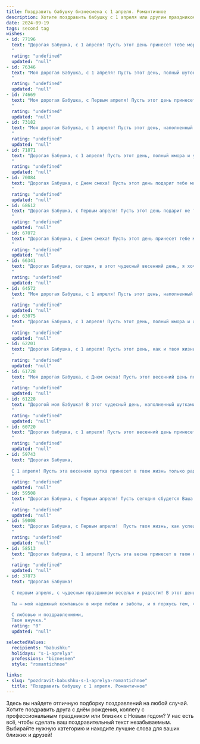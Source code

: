 ```yaml
---
title: Поздравить бабушку бизнесмена с 1 апреля. Романтичное
description: Хотите поздравить бабушку с 1 апреля или другим праздником? Наш ИИ создаст незабываемое поздравление, а вы обязательно выделитесь среди других.  
date: 2024-09-19
tags: second tag
wishes:
- id: 77196
  text: "Дорогая Бабушка, с 1 апреля! Пусть этот день принесет тебе море улыбок, как будто бы ты снова юная и полна сил, как в те дни, когда ты только начинала строить свою бизнес-империю. Пусть каждый день будет наполнен радостью, а любовь и забота окружают тебя, как нежный весенний ветерок.
  "
  rating: "undefined"
  updated: "null"
- id: 76346
  text: "Моя дорогая Бабушка, с 1 апреля! Пусть этот день, полный шуток и веселья, принесет Вам море  радости и улыбок, как Ваш бизнес приносит  успех и процветание.  Я  люблю Вас  и  счастлив  иметь  такую  удивительную  женщину  в  своей  жизни!
  "
  rating: "undefined"
  updated: "null"
- id: 74669
  text: "Моя дорогая Бабушка, с Первым апреля! Пусть этот день принесет тебе столько же радости и легкости, сколько ты приносишь в нашу жизнь.  Пусть твое сердце всегда будет переполнено любовью, а твой бизнес  процветает. Желаю тебе весеннего настроения, ярких красок в жизни и вечной молодости.
  "
  rating: "undefined"
  updated: "null"
- id: 73182
  text: "Моя дорогая Бабушка, с 1 апреля! Пусть этот день, наполненный шутками и весельем, станет для тебя ярким началом весны, а все твои  бизнес-проекты будут успешными и приносят только радость!  Ты - моя любимая Бабушка, и я  тебя очень люблю!
  "
  rating: "undefined"
  updated: "null"
- id: 71871
  text: "Дорогая Бабушка, с 1 апреля! Пусть этот день, полный юмора и улыбок, принесет тебе столько же радости, сколько ты приносишь нам своей заботой и любовью.  Ты – самая  удивительная бизнес-леди,  которая  вдохновляет  нас  своей  силой  и  непоколебимой  волей.  Пусть  твои  дела  процветают,  а  душа  остается  молодой  и  светлой!
  "
  rating: "undefined"
  updated: "null"
- id: 70084
  text: "Дорогая Бабушка, с Днем смеха! Пусть этот день подарит тебе море улыбок и задорного веселья, как в твои юные годы. Ты всегда была для меня примером настоящего бизнесмена -  умной, решительной и целеустремленной.  Пусть же и в этот день удача будет на твоей стороне, а успех преследует тебя повсюду!  Я очень люблю тебя!
  "
  rating: "undefined"
  updated: "null"
- id: 68612
  text: "Дорогая Бабушка, с Первым апреля! Пусть этот день подарит не только улыбки, но и чуточку романтики.  В твоем сердце, как в настоящем бизнесе, всегда царит смекалка и удача.  Желаю тебе, чтобы каждый день был наполнен счастьем и любовью, как сделка с выгодными условиями.
  "
  rating: "undefined"
  updated: "null"
- id: 67072
  text: "Дорогая Бабушка, с Днем смеха! Пусть этот день принесет тебе море улыбок, светлых мыслей и радостных встреч. Ты – настоящий бизнесмен по жизни, и пусть твоя проницательность и удача всегда будут с тобой. Желаю тебе крепкого здоровья,  неиссякаемого оптимизма и волшебного настроения!
  "
  rating: "undefined"
  updated: "null"
- id: 66341
  text: "Дорогая Бабушка, сегодня, в этот чудесный весенний день, я хочу выразить Вам свою бесконечную любовь и признательность. Пусть Ваш бизнес процветает, как первые весенние цветы, а каждый день наполняется яркими красками и приятными сюрпризами! С 1 апреля!
  "
  rating: "undefined"
  updated: "null"
- id: 64572
  text: "Моя дорогая Бабушка, с 1 апреля! Пусть этот день, наполненный весенним теплом и улыбками, станет началом нового, яркого этапа в твоей жизни. Твоя деловая хватка и смекалка всегда поражали меня, и пусть твоя бизнес-интуиция никогда не подводит! Я желаю тебе успехов во всех начинаниях, а главное - пусть в твоей жизни всегда будет место для любви, радости и тепла.
  "
  rating: "undefined"
  updated: "null"
- id: 63075
  text: "Дорогая Бабушка, с 1 апреля! Пусть этот день, полный юмора и шуток, подарит тебе море улыбок и радости. Желаю тебе, как настоящему бизнесмену, всегда оставаться на коне, удачно заключать сделки (с судьбой, конечно же!), и чтобы все твои желания воплощались в реальность. С любовью и теплом!
  "
  rating: "undefined"
  updated: "null"
- id: 62201
  text: "Дорогая Бабушка, с 1 апреля! Пусть этот день, как и твоя жизнь, будет наполнен не только яркими красками, но и щедрыми плодами твоей бизнес-империи.  Желаю тебе неисчерпаемой энергии, новых вдохновляющих проектов и, конечно же, крепкого здоровья,  чтобы ты могла наслаждаться успехами и радостями жизни, как настоящая королева бизнес-мира!
  "
  rating: "undefined"
  updated: "null"
- id: 61728
  text: "Моя дорогая Бабушка, с Днем смеха! Пусть этот весенний день подарит тебе столько же радости и тепла, сколько ты даришь нам своим неиссякаемым оптимизмом и любовью. Ты  —  не только мудрая и любящая бабушка, но и успешный бизнесмен, настоящий пример целеустремленности и  уверенности. Желаю тебе, чтобы все твои начинания были успешными, а жизнь полна  ярких  и счастливых моментов!
  "
  rating: "undefined"
  updated: "null"
- id: 61228
  text: "Дорогой моя Бабушка! В этот чудесный день, наполненный шутками и смехом, я хочу пожелать тебе, самой обаятельной бизнес-леди, чтобы твоя жизнь была полна ярких моментов,  радости и успеха! Пусть каждый день приносит новые победы, а твой талант и харизма всегда вдохновляют  всех вокруг!
  "
  rating: "undefined"
  updated: "null"
- id: 60720
  text: "Дорогая бабушка, с 1 апреля! Пусть этот весенний день принесет тебе столько же ярких моментов, сколько радости ты дарила своим близким. Твоя деловая хватка и остроумие  — вдохновение для нас. Желаю тебе лёгкости, счастья и море любви!
  "
  rating: "undefined"
  updated: "null"
- id: 59743
  text: "Дорогая Бабушка,
  
  С 1 апреля! Пусть эта весенняя шутка принесет в твою жизнь только радость, любовь и удачу! Ты — настоящий бизнесмен, умеющий строить свою жизнь, как успешный проект. Пусть каждый день будет полон новых, ярких идей и побед!
  "
  rating: "undefined"
  updated: "null"
- id: 59508
  text: "Дорогая Бабушка, с Первым апреля! Пусть сегодня сбудется Ваша самая заветная бизнес-мечта, а удача улыбнется Вам так же ярко, как весеннее солнце. Желаю Вам море позитивных эмоций, любви и процветания!
  "
  rating: "undefined"
  updated: "null"
- id: 59008
  text: "Дорогая Бабушка, с Первым апреля!  Пусть твоя жизнь, как успешный бизнес, будет наполнена  яркими, прибыльными идеями, удачными проектами и бесконечной любовью!
  "
  rating: "undefined"
  updated: "null"
- id: 58513
  text: "Дорогая бабушка, с 1 апреля! Пусть эта весна принесет в твою жизнь столько же ярких и неожиданных моментов, сколько бизнес-идей ты воплотила в реальность. Желаю тебе  радости, вдохновения и теплоты, чтобы  каждый день был наполнен счастьем и любовью! 💖
  "
  rating: "undefined"
  updated: "null"
- id: 37873
  text: "Дорогая Бабушка!
  
  С первым апреля, с чудесным праздником веселья и радости! В этот день желаю тебе, как истинному бизнесмену, получить самые прибыльные эмоции и наполнение радостью каждым мгновением. Пусть жизнь дарит тебе яркие моменты, как самые успешные сделки, а смех звучит, как музыка, наполняя сердце счастьем.
  
  Ты – мой надежный компаньон в мире любви и заботы, и я горжусь тем, что могу называть тебя своей бабушкой. Пусть в твоем бизнесе счастья не будет границ, а расходы на печаль окажутся сведенными к нулю. Люблю тебя нежно и бесконечно!
  
  С любовью и поздравлениями,
  Твоя внучка."
  rating: "0"
  updated: "null"

selectedValues:
  recipients: "babushku"
  holidays: "s-1-aprelya"
  professions: "biznesmen"
  style: "romantichnoe"

links:
- slug: "pozdravit-babushku-s-1-aprelya-romantichnoe"
  title: "Поздравить бабушку с 1 апреля. Романтичное"
---
```


Здесь вы найдете отличную подборку поздравлений на любой случай. 
Хотите поздравить друга с днём рождения, коллегу с профессиональным праздником или близких с Новым годом? У нас есть всё, чтобы сделать ваш поздравительный текст незабываемым. Выбирайте нужную категорию и находите лучшие слова для ваших близких и друзей!
